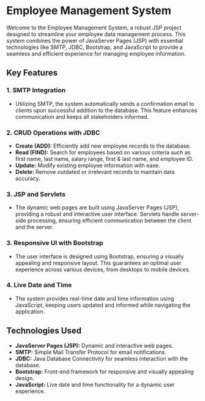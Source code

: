 # Employee Management System

Welcome to the Employee Management System, a robust JSP project designed to streamline your employee data management process. This system combines the power of JavaServer Pages (JSP) with essential technologies like SMTP, JDBC, Bootstrap, and JavaScript to provide a seamless and efficient experience for managing employee information.

## Key Features

### 1. SMTP Integration
- Utilizing SMTP, the system automatically sends a confirmation email to clients upon successful addition to the database. This feature enhances communication and keeps all stakeholders informed.

### 2. CRUD Operations with JDBC
- **Create (ADD):** Efficiently add new employee records to the database.
- **Read (FIND):** Search for employees based on various criteria such as first name, last name, salary range, first & last name, and employee ID.
- **Update:** Modify existing employee information with ease.
- **Delete:** Remove outdated or irrelevant records to maintain data accuracy.

### 3. JSP and Servlets
- The dynamic web pages are built using JavaServer Pages (JSP), providing a robust and interactive user interface. Servlets handle server-side processing, ensuring efficient communication between the client and the server.

### 3. Responsive UI with Bootstrap
- The user interface is designed using Bootstrap, ensuring a visually appealing and responsive layout. This guarantees an optimal user experience across various devices, from desktops to mobile devices.

### 4. Live Date and Time
- The system provides real-time date and time information using JavaScript, keeping users updated and informed while navigating the application.

## Technologies Used

- **JavaServer Pages (JSP):** Dynamic and interactive web pages.
- **SMTP:** Simple Mail Transfer Protocol for email notifications.
- **JDBC:** Java Database Connectivity for seamless interaction with the database.
- **Bootstrap:** Front-end framework for responsive and visually appealing design.
- **JavaScript:** Live date and time functionality for a dynamic user experience.
